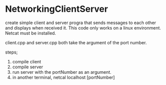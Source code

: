 # NetworkingClientServer
create simple client and server progra that sends messages to each other and displays when received it.
This code only works on a linux environment.
Netcat must be installed.

client.cpp and server.cpp both take the argument of the port number.

steps;
1. compile client
2. compile server
3. run server with the portNumber as an argument.
4. in another terminal, netcal localhost [portNumber]
